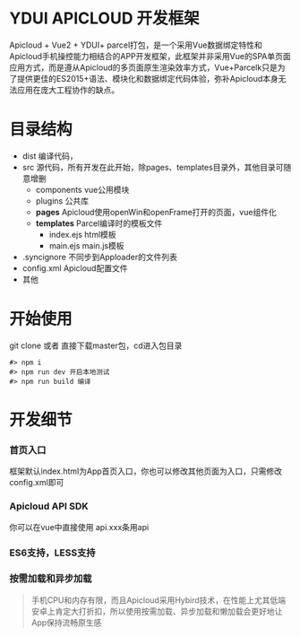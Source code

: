 # YDUI APICLOUD 开发框架
Apicloud + Vue2 + YDUI+ parcel打包，是一个采用Vue数据绑定特性和Apicloud手机操控能力相结合的APP开发框架，此框架并非采用Vue的SPA单页面应用方式，而是遵从Apicloud的多页面原生渲染效率方式，Vue+Parcelk只是为了提供更佳的ES2015+语法、模块化和数据绑定代码体验，弥补Apicloud本身无法应用在庞大工程协作的缺点。


# 目录结构
- dist 编译代码，
- src 源代码，所有开发在此开始，除pages、templates目录外，其他目录可随意增删
    - components vue公用模块
    - plugins 公共库
    - **pages** Apicloud使用openWin和openFrame打开的页面，vue组件化
    - **templates** Parcel编译时的模板文件
        - index.ejs  html模板
        - main.ejs main.js模板
- .syncignore 不同步到Apploader的文件列表
- config.xml Apicloud配置文件
- 其他

# 开始使用
 git clone 或者 直接下载master包，cd进入包目录   
 ```
 #> npm i   
 #> npm run dev 开启本地测试   
 #> npm run build 编译
 ```

 # 开发细节

### 首页入口
框架默认index.html为App首页入口，你也可以修改其他页面为入口，只需修改config.xml即可   

### Apicloud API SDK
你可以在vue中直接使用 api.xxx条用api

### ES6支持，LESS支持

### 按需加载和异步加载
> 手机CPU和内存有限，而且Apicloud采用Hybird技术，在性能上尤其低端安卓上肯定大打折扣，所以使用按需加载、异步加载和懒加载会更好地让App保持流畅原生感

